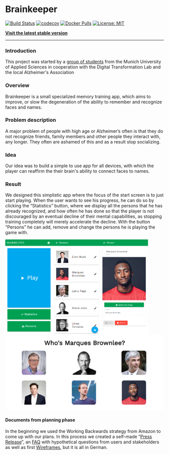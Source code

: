 # Brainkeeper

[![Build Status](https://drone.dev.sart.solutions/api/badges/brainkeeper/frontend/status.svg)](https://drone.dev.sart.solutions/brainkeeper/frontend)
[![codecov](https://codecov.io/gh/brainkeeper/frontend/branch/master/graph/badge.svg)](https://codecov.io/gh/brainkeeper/frontend)
[![Docker Pulls](https://img.shields.io/docker/pulls/hmbrainkeeper/frontend.svg)](https://hub.docker.com/r/hmbrainkeeper/frontend/)
[![License: MIT](https://img.shields.io/badge/License-MIT-brightgreen.svg)](https://opensource.org/licenses/MIT)

[**Visit the latest stable version**](https://app.brainkeeper.sart.solutions/)

---

### Introduction
This project was started by a [group of students](https://github.com/orgs/brainkeeper/people) from the Munich University of Applied Sciences in cooperation with the Digital Transformation Lab and the local Alzheimer's Association

### Overview
Brainkeeper is a small specialized memory training app, which aims to improve, or slow the degeneration of the ability to remember and recognize faces and names.

### Problem description
A major problem of people with high age or Alzheimer’s often is that they do not recognize friends, family members and other people they interact with, any longer. They often are ashamed of this and as a result stop socializing.

### Idea
Our idea was to build a simple to use app for all devices, with which the player can reaffirm the their brain's ability to connect faces to names. 

### Result
We designed this simplistic app where the focus of the start screen is to just start playing. 
When the user wants to see his progress, he can do so by clicking the “Statistics” button, where we display all the persons that he has already recognized, and how often he has done so that the player is not discouraged by an eventual decline of their mental capabilities, as stopping training completely will merely accelerate the decline.
With the button “Persons” he can add, remove and change the persons he is playing the game with. 

<img alt="Three buttons" title="The start screen" align="left" width="30%" src="docs/start-screen.png">
<img alt="A list of people" title="The persons list" align="left" width="30%" src="docs/persons-screen.png">
<img alt="Persons editor" title="The persons editor" align="left" width="30%" src="docs/persons-edit-screen.png">
<img alt="Headline and six pictures of people " title="The Game" src="docs/game-screen.png">

#### Documents from planning phase
In the beginning we used the Working Backwards strategy from Amazon to come up with our plans. In this process we created a self-made “[Press Release](docs/Press_Release.pdf)”, an [FAQ](docs/FAQ.pdf) with hypothetical questions from users and stakeholders as well as first [Wireframes](docs/Wireframes.png), but it is all in German.
